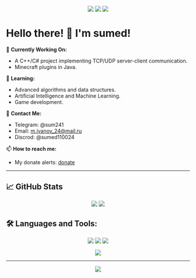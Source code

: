 <p align="center">
  <img src="https://img.shields.io/badge/Code-C++-blue?style=for-the-badge&logo=cplusplus"/>
  <img src="https://img.shields.io/badge/Code-C%23-purple?style=for-the-badge&logo=csharp"/>
  <img src="https://img.shields.io/badge/Code-Java-green?style=for-the-badge&logo=java"/>
</p>

# Hello there! 👋 I'm sumed!

🔭 **Currently Working On:**
- A C++/C# project implementing TCP/UDP server-client communication.
- Minecraft plugins in Java.

🌱 **Learning:**
- Advanced algorithms and data structures.
- Artificial Intelligence and Machine Learning.
- Game development.

💬 **Contact Me:**
- Telegram: @sum241
- Email: m.ivanov_24@mail.ru
- Discrod: @sumed110024

📫 **How to reach me:**
- My donate alerts: [donate](https://www.donationalerts.com/r/sssssumed)

---

## 📈 GitHub Stats

<p align="center">
  <img src="https://github-readme-stats.vercel.app/api?username=yourusername&show_icons=true&theme=radical"/>
  <img src="https://github-readme-stats.vercel.app/api/top-langs/?username=yourusername&layout=compact&theme=radical"/>
</p>

## 🛠️ Languages and Tools:

<p align="center">
  <img src="https://img.shields.io/badge/C++-00599C?style=for-the-badge&logo=cplusplus&logoColor=white"/>
  <img src="https://img.shields.io/badge/C Sharp-239120?style=for-the-badge&logo=csharp&logoColor=white"/>
  <img src="https://img.shields.io/badge/Java-ED8B00?style=for-the-badge&logo=java&logoColor=white"/>
</p>

<p align="center">
  <img src="https://github-profile-trophy.vercel.app/?username=ssssUUUUmed&theme=dracula"/>
</p>

---

<p align="center">
  <img src="https://img.shields.io/github/followers/ssssUUUUmed?style=social"/>
</p>

<!--
**ssssUUUUmed/ssssUUUUmed** is a ✨ _special_ ✨ repository because its `README.md` (this file) appears on your GitHub profile.

Here are some ideas to get you started:

- 🔭 I’m currently working on ...
- 🌱 I’m currently learning ...
- 👯 I’m looking to collaborate on ...
- 🤔 I’m looking for help with ...
- 💬 Ask me about ...
- 📫 How to reach me: ...
- 😄 Pronouns: ...
- ⚡ Fun fact: ...
-->
